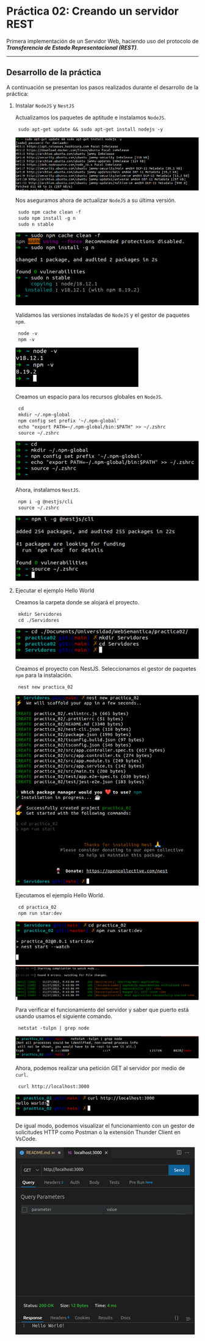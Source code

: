 # Práctica 02: Creando un servidor REST

Primera implementación de un Servidor Web, haciendo uso del protocolo de *__Transferencia de Estado Representacional (REST)__*.

---

## Desarrollo de la práctica

A continuación se presentan los pasos realizados durante el desarrollo de la práctica:

1. Instalar `NodeJS` y `NestJS`

    Actualizamos los paquetes de aptitude e instalamos `NodeJS`.

        sudo apt-get update && sudo apt-get install nodejs -y

    ![Actualizar paquetes e instalar nodejs](/practica02/images/installNode.png)

    Nos aseguramos ahora de actualizar `NodeJS` a su última versión.

        sudo npm cache clean -f
        sudo npm install -g n
        sudo n stable

    ![Actualizar NodeJS](/practica02/images/updateNode.png)

    Validamos las versiones instaladas de `NodeJS` y el gestor de paquetes `npm`.

        node -v
        npm -v

    ![Validar versiones](/practica02/images/versions.png)

    Creamos un espacio para los recursos globales en `NodeJS`.

        cd
        mkdir ~/.npm-global
        npm config set prefix '~/.npm-global'
        echo "export PATH=~/.npm-global/bin:$PATH" >> ~/.zshrc
        source ~/.zshrc

    ![Instalación de NestJs](/practica02/images/globalResourcesNode.png)

    Ahora, instalamos `NestJS`.

        npm i -g @nestjs/cli
        source ~/.zshrc

    ![Instalación de NestJs](/practica02/images/installNest.png)

2. Ejecutar el ejemplo Hello World

    Creamos la carpeta donde se alojará el proyecto.

        mkdir Servidores
        cd ./Servidores

    ![Carpeta del proyecto](/practica02/images/projectFolder.png)

    Creamos el proyecto con NestJS. Seleccionamos el gestor de paquetes `npm` para la instalación.

        nest new practica_02

    ![Creación de proyecto con Nest](/practica02/images/nestProject.png)

    Ejecutamos el ejemplo Hello World.

        cd practica_02
        npm run star:dev

    ![Ejecutar Hello World 1](/practica02/images/startHelloWorld.png)
    ![Ejemplo en ejecución](/practica02/images/runningHelloWorld.png)

    Para verificar el funcionamiento del servidor y saber que puerto está usando usamos el siguiente comando.
    
        netstat -tulpn | grep node

    ![Visualizar puerto de escucha servidor](/practica02/images/portCommand.png)

    Ahora, podemos realizar una petición GET al servidor por medio de `curl`.

        curl http://localhost:3000

    ![Petición GET al servidor](/practica02/images/curl.png)

    De igual modo, podemos visualizar el funcionamiento con un gestor de solicitudes HTTP como Postman o la extensión Thunder Client en VsCode.

    ![Petición con Thunder Client](/practica02/images/getRequest.png)
